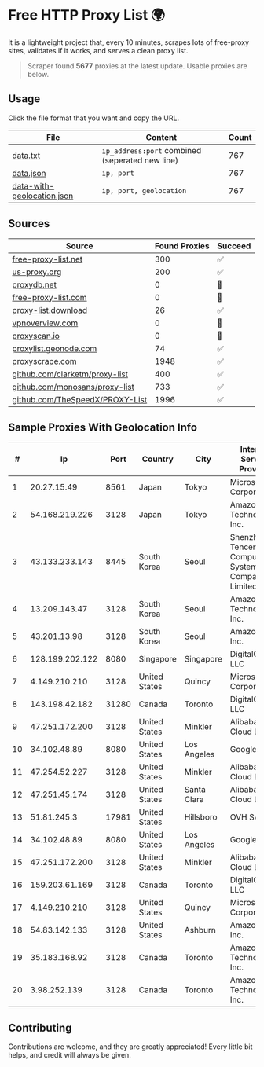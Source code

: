 
# Free HTTP Proxy List 🌍

It is a lightweight project that, every 10 minutes, scrapes lots of free-proxy sites, validates if it works, and serves a clean proxy list.


> Scraper found **5677** proxies at the latest update. Usable proxies are below.

## Usage

Click the file format that you want and copy the URL.


|File|Content|Count|
|----|-------|-----|
|[data.txt](https://raw.githubusercontent.com/themiralay/Proxy-List-World/master/data.txt)|`ip_address:port` combined (seperated new line)|767|
|[data.json](https://raw.githubusercontent.com/themiralay/Proxy-List-World/master/data.json)|`ip, port`|767|
|[data-with-geolocation.json](https://raw.githubusercontent.com/themiralay/Proxy-List-World/master/data-with-geolocation.json)|`ip, port, geolocation`|767|

## Sources

|Source|Found Proxies|Succeed|
|------|-------------|-------|
|[free-proxy-list.net](https://free-proxy-list.net)|300|✅|
|[us-proxy.org](https://www.us-proxy.org)|200|✅|
|[proxydb.net](http://proxydb.net)|0|🚫|
|[free-proxy-list.com](https://free-proxy-list.com/?page=&port=&type%5B%5D=http&type%5B%5D=https&up_time=0&search=Search)|0|🚫|
|[proxy-list.download](https://www.proxy-list.download/HTTP)|26|✅|
|[vpnoverview.com](https://vpnoverview.com/privacy/anonymous-browsing/free-proxy-servers)|0|🚫|
|[proxyscan.io](https://www.proxyscan.io)|0|🚫|
|[proxylist.geonode.com](https://proxylist.geonode.com/api/proxy-list?limit=300&page=1&sort_by=lastChecked&sort_type=desc&protocols=http,https)|74|✅|
|[proxyscrape.com](https://api.proxyscrape.com/v2/?request=displayproxies&protocol=http&timeout=10000&country=all&ssl=all&anonymity=all)|1948|✅|
|[github.com/clarketm/proxy-list](https://raw.githubusercontent.com/clarketm/proxy-list/master/proxy-list-raw.txt)|400|✅|
|[github.com/monosans/proxy-list](https://raw.githubusercontent.com/monosans/proxy-list/main/proxies/http.txt)|733|✅|
|[github.com/TheSpeedX/PROXY-List](https://raw.githubusercontent.com/TheSpeedX/PROXY-List/master/http.txt)|1996|✅|


## Sample Proxies With Geolocation Info

|#|Ip|Port|Country|City|Internet Service Provider|
|-|--|----|-------|----|-------------------------|
|1|20.27.15.49|8561|Japan|Tokyo|Microsoft Corporation|
|2|54.168.219.226|3128|Japan|Tokyo|Amazon Technologies Inc.|
|3|43.133.233.143|8445|South Korea|Seoul|Shenzhen Tencent Computer Systems Company Limited|
|4|13.209.143.47|3128|South Korea|Seoul|Amazon Technologies Inc.|
|5|43.201.13.98|3128|South Korea|Seoul|Amazon.com, Inc.|
|6|128.199.202.122|8080|Singapore|Singapore|DigitalOcean, LLC|
|7|4.149.210.210|3128|United States|Quincy|Microsoft Corporation|
|8|143.198.42.182|31280|Canada|Toronto|DigitalOcean, LLC|
|9|47.251.172.200|3128|United States|Minkler|Alibaba Cloud LLC|
|10|34.102.48.89|8080|United States|Los Angeles|Google LLC|
|11|47.254.52.227|3128|United States|Minkler|Alibaba Cloud LLC|
|12|47.251.45.174|3128|United States|Santa Clara|Alibaba Cloud LLC|
|13|51.81.245.3|17981|United States|Hillsboro|OVH SAS|
|14|34.102.48.89|8080|United States|Los Angeles|Google LLC|
|15|47.251.172.200|3128|United States|Minkler|Alibaba Cloud LLC|
|16|159.203.61.169|3128|Canada|Toronto|DigitalOcean, LLC|
|17|4.149.210.210|3128|United States|Quincy|Microsoft Corporation|
|18|54.83.142.133|3128|United States|Ashburn|Amazon.com, Inc.|
|19|35.183.168.92|3128|Canada|Toronto|Amazon Technologies Inc.|
|20|3.98.252.139|3128|Canada|Toronto|Amazon Technologies Inc.|



## Contributing

Contributions are welcome, and they are greatly appreciated! Every
little bit helps, and credit will always be given.

